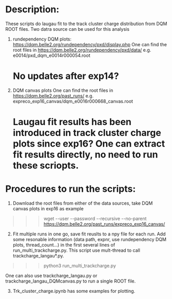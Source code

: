 # Description:
These scripts do laugau fit to the track cluster charge distribution from DQM ROOT files. Two datra source can be used for this analysis

1. rundependency DQM plots: https://dqm.belle2.org/rundependency/pxd/display.php
    One can find the root files in
        https://dqm.belle2.org/rundependency/pxd/data/
    e.g. e0014/pxd_dqm_e0014r000054.root
    # No updates after exp14?

2. DQM canvas plots
    One can find the root files in
        https://dqm.belle2.org/past_runs/
    e.g. expreco_exp16_canvas/dqm_e0016r000668_canvas.root
    # Laugau fit results has been introduced in track cluster charge plots since exp16? One can extract fit results directly, no need to run these scriopts.

# Procedures to run the scripts:

1. Download the root files from either of the data sources, take DQM canvas plots in exp16  as example
>>> wget --user <DESY username> --password <password> --recursive --no-parent https://dqm.belle2.org/past_runs/expreco_exp16_canvas/

2. Fit multiple runs in one go, save fit reuslts to a npy file for each run.
Add some resonable information (data path, expnr, use rundependency DQM plots, thread_count...) in the first several lines of run_multi_trackcharge.py. This script use mult-thread to call trackcharge_langau*.py.
>>> python3 run_multi_trackcharge.py

One can also use trackcharge_langau.py or trackcharge_langau_DQMcanvas.py to run a single ROOT file.

3. Trk_cluster_charge.ipynb has some examples for plotting.

